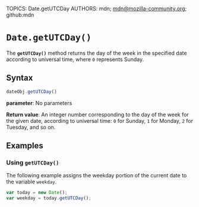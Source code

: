 TOPICS: Date.getUTCDay
AUTHORS: mdn; mdn@mozilla-community.org; github:mdn

# `Date.getUTCDay()`

The **`getUTCDay()`** method returns the day of the week in the specified date according to universal
time, where `0` represents Sunday.

## Syntax

```javascript
dateObj.getUTCDay()
```

**parameter**: No parameters

**Return value**: An integer number corresponding to the day of the week for the given date,
according to universal time: `0` for Sunday, `1` for Monday, `2` for Tuesday, and so on.

## Examples

### Using `getUTCDay()`

The following example assigns the weekday portion of the current date to the variable `weekday`.

```javascript
var today = new Date();
var weekday = today.getUTCDay();
```
